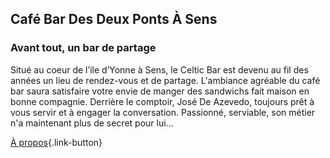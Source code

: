 ## Café Bar Des Deux Ponts À Sens

### Avant tout, un bar de partage

Situé au coeur de l’ile d’Yonne à Sens, le Celtic Bar est devenu au fil des années un lieu de rendez-vous et de partage. L'ambiance agréable du café bar saura satisfaire votre envie de manger des sandwichs fait maison en bonne compagnie. Derrière le comptoir, José De Azevedo, toujours prêt à vous servir et à engager la conversation. Passionné, serviable, son métier n'a maintenant plus de secret pour lui...

[À propos](/a-propos){.link-button}

